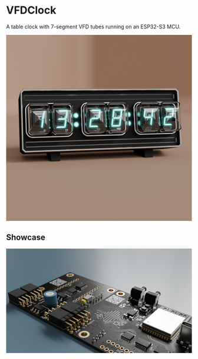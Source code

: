 # VFDClock
A table clock with 7-segment VFD tubes running on an ESP32-S3 MCU.

![Front Render](img/render.png)


## Showcase
![Board Assembly](img/PCB%20renders/assembly_top_detail.png)